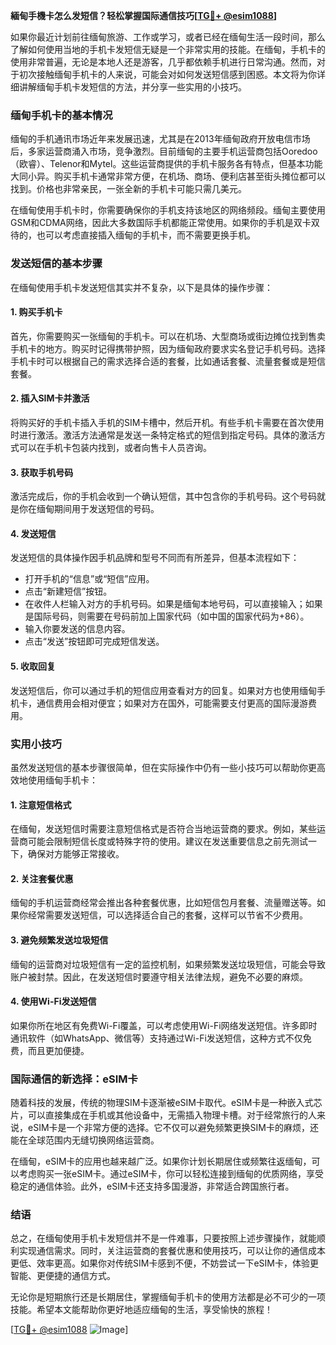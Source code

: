 **緬甸手機卡怎么发短信？轻松掌握国际通信技巧[[TG💪+ @esim1088](https://t.me/s/esim1088)]**

如果你最近计划前往缅甸旅游、工作或学习，或者已经在缅甸生活一段时间，那么了解如何使用当地的手机卡发短信无疑是一个非常实用的技能。在缅甸，手机卡的使用非常普遍，无论是本地人还是游客，几乎都依赖手机进行日常沟通。然而，对于初次接触缅甸手机卡的人来说，可能会对如何发送短信感到困惑。本文将为你详细讲解缅甸手机卡发短信的方法，并分享一些实用的小技巧。

### 缅甸手机卡的基本情况

缅甸的手机通讯市场近年来发展迅速，尤其是在2013年缅甸政府开放电信市场后，多家运营商涌入市场，竞争激烈。目前缅甸的主要手机运营商包括Ooredoo（欧睿）、Telenor和Mytel。这些运营商提供的手机卡服务各有特点，但基本功能大同小异。购买手机卡通常非常方便，在机场、商场、便利店甚至街头摊位都可以找到。价格也非常亲民，一张全新的手机卡可能只需几美元。

在缅甸使用手机卡时，你需要确保你的手机支持该地区的网络频段。缅甸主要使用GSM和CDMA网络，因此大多数国际手机都能正常使用。如果你的手机是双卡双待的，也可以考虑直接插入缅甸的手机卡，而不需要更换手机。

### 发送短信的基本步骤

在缅甸使用手机卡发送短信其实并不复杂，以下是具体的操作步骤：

#### 1. 购买手机卡
首先，你需要购买一张缅甸的手机卡。可以在机场、大型商场或街边摊位找到售卖手机卡的地方。购买时记得携带护照，因为缅甸政府要求实名登记手机号码。选择手机卡时可以根据自己的需求选择合适的套餐，比如通话套餐、流量套餐或是短信套餐。

#### 2. 插入SIM卡并激活
将购买好的手机卡插入手机的SIM卡槽中，然后开机。有些手机卡需要在首次使用时进行激活。激活方法通常是发送一条特定格式的短信到指定号码。具体的激活方式可以在手机卡包装内找到，或者向售卡人员咨询。

#### 3. 获取手机号码
激活完成后，你的手机会收到一个确认短信，其中包含你的手机号码。这个号码就是你在缅甸期间用于发送短信的号码。

#### 4. 发送短信
发送短信的具体操作因手机品牌和型号不同而有所差异，但基本流程如下：
- 打开手机的“信息”或“短信”应用。
- 点击“新建短信”按钮。
- 在收件人栏输入对方的手机号码。如果是缅甸本地号码，可以直接输入；如果是国际号码，则需要在号码前加上国家代码（如中国的国家代码为+86）。
- 输入你要发送的信息内容。
- 点击“发送”按钮即可完成短信发送。

#### 5. 收取回复
发送短信后，你可以通过手机的短信应用查看对方的回复。如果对方也使用缅甸手机卡，通信费用会相对便宜；如果对方在国外，可能需要支付更高的国际漫游费用。

### 实用小技巧

虽然发送短信的基本步骤很简单，但在实际操作中仍有一些小技巧可以帮助你更高效地使用缅甸手机卡：

#### 1. 注意短信格式
在缅甸，发送短信时需要注意短信格式是否符合当地运营商的要求。例如，某些运营商可能会限制短信长度或特殊字符的使用。建议在发送重要信息之前先测试一下，确保对方能够正常接收。

#### 2. 关注套餐优惠
缅甸的手机运营商经常会推出各种套餐优惠，比如短信包月套餐、流量赠送等。如果你经常需要发送短信，可以选择适合自己的套餐，这样可以节省不少费用。

#### 3. 避免频繁发送垃圾短信
缅甸的运营商对垃圾短信有一定的监控机制，如果频繁发送垃圾短信，可能会导致账户被封禁。因此，在发送短信时要遵守相关法律法规，避免不必要的麻烦。

#### 4. 使用Wi-Fi发送短信
如果你所在地区有免费Wi-Fi覆盖，可以考虑使用Wi-Fi网络发送短信。许多即时通讯软件（如WhatsApp、微信等）支持通过Wi-Fi发送短信，这种方式不仅免费，而且更加便捷。

### 国际通信的新选择：eSIM卡

随着科技的发展，传统的物理SIM卡逐渐被eSIM卡取代。eSIM卡是一种嵌入式芯片，可以直接集成在手机或其他设备中，无需插入物理卡槽。对于经常旅行的人来说，eSIM卡是一个非常方便的选择。它不仅可以避免频繁更换SIM卡的麻烦，还能在全球范围内无缝切换网络运营商。

在缅甸，eSIM卡的应用也越来越广泛。如果你计划长期居住或频繁往返缅甸，可以考虑购买一张eSIM卡。通过eSIM卡，你可以轻松连接到缅甸的优质网络，享受稳定的通信体验。此外，eSIM卡还支持多国漫游，非常适合跨国旅行者。

### 结语

总之，在缅甸使用手机卡发短信并不是一件难事，只要按照上述步骤操作，就能顺利实现通信需求。同时，关注运营商的套餐优惠和使用技巧，可以让你的通信成本更低、效率更高。如果你对传统SIM卡感到不便，不妨尝试一下eSIM卡，体验更智能、更便捷的通信方式。

无论你是短期旅行还是长期居住，掌握缅甸手机卡的使用方法都是必不可少的一项技能。希望本文能帮助你更好地适应缅甸的生活，享受愉快的旅程！ 

[[TG💪+ @esim1088](https://t.me/s/esim1088) ![Image](https://i.postimg.cc/4NQfJmqS/Snipaste-2025-05-13-00-14-12.png)]